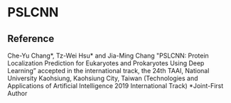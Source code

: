 # PSLCNN

## Reference
Che-Yu Chang*, Tz-Wei Hsu* and Jia-Ming Chang "PSLCNN: Protein Localization Prediction for Eukaryotes and Prokaryotes Using Deep Learning” accepted in the international track, the 24th TAAI, National University Kaohsiung, Kaohsiung City, Taiwan (Technologies and Applications of Artificial Intelligence 2019 International Track)  *Joint-First Author
